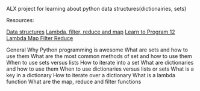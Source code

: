 ALX project for learning about python data structures(dictionairies, sets)

Resources:

[Data structures](https://docs.python.org/3/tutorial/datastructures.html)
[Lambda, filter, reduce and map](https://python-course.eu/advanced-python/lambda-filter-reduce-map.php)
[Learn to Program 12 Lambda Map Filter Reduce](https://www.youtube.com/watch?v=1GAC6KQUPeg)


General
Why Python programming is awesome
What are sets and how to use them
What are the most common methods of set and how to use them
When to use sets versus lists
How to iterate into a set
What are dictionaries and how to use them
When to use dictionaries versus lists or sets
What is a key in a dictionary
How to iterate over a dictionary
What is a lambda function
What are the map, reduce and filter functions

